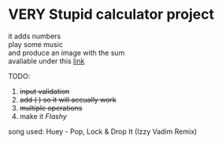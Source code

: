 # VERY Stupid calculator project
it adds numbers \
play some music \
and produce an image with the sum \
avaliable under this [link](wojttom.github.io/sigma-calculator//)

TODO:
1. ~~input validation~~
2. ~~add ( ) so it will accually work~~
3. ~~multiple operations~~
4. make it _Flashy_

song used: Huey - Pop, Lock & Drop It (Izzy Vadim Remix)
